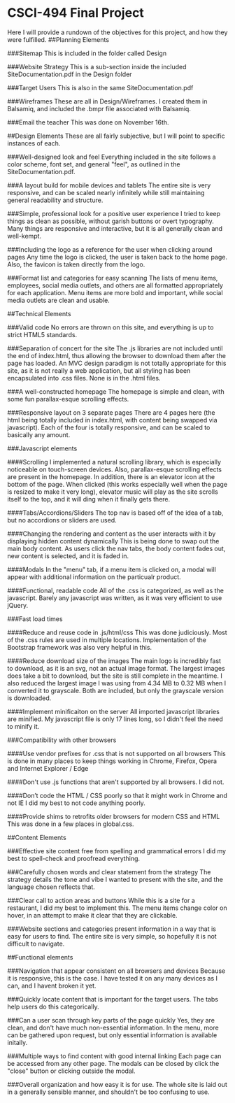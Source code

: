 # CSCI-494 Final Project
Here I will provide a rundown of the objectives for this project, and how they were fulfilled. 
##Planning Elements

###Sitemap
This is included in the folder called Design
	
###Website Strategy
This is a sub-section inside the included SiteDocumentation.pdf in the Design folder
	
###Target Users
This is also in the same SiteDocumentation.pdf
	
###Wireframes
These are all in Design/Wireframes. I created them in Balsamiq, and included the .bmpr file associated with Balsamiq.

###Email the teacher
This was done on November 16th.
	
##Design Elements
These are all fairly subjective, but I will point to specific instances of each.
	
###Well-designed look and feel
Everything included in the site follows a color scheme, font set, and general "feel", as outlined in the SiteDocumentation.pdf.
	
###A layout build for mobile devices and tablets
The entire site is very responsive, and can be scaled nearly infinitely while still maintaining general readability and structure.
	
###Simple, professional look for a positive user experience
I tried to keep things as clean as possible, without garish buttons or overt typography. Many things are responsive and interactive, but it is all generally clean and well-kempt.
	
###Including the logo as a reference for the user when clicking around pages
Any time the logo is clicked, the user is taken back to the home page. Also, the favicon is taken directly from the logo. 
	
###Format list and categories for easy scanning
The lists of menu items, employees, social media outlets, and others are all formatted appropriately for each application. Menu items are more bold and important, while social media outlets are clean and usable.
	
##Technical Elements
	
###Valid code
No errors are thrown on this site, and everything is up to strict HTML5 standards.

###Separation of concert for the site
The .js libraries are not included until the end of index.html, thus allowing the browser to download them after the page has loaded. 
An MVC design paradigm is not totally appropriate for this site, as it is not really a web application, but all styling has been encapsulated into .css files. None is in the .html files.

###A well-constructed homepage
The homepage is simple and clean, with some fun parallax-esque scrolling effects. 

###Responsive layout on 3 separate pages
There are 4 pages here (the html being totally included in index.html, with content being swapped via javascript). Each of the four is totally responsive, and can be scaled to basically any amount.

###Javascript elements

####Scrolling
I implemented a natural scrolling library, which is especially noticeable on touch-screen devices. Also, parallax-esque scrolling effects are present in the homepage. In addition, there is an elevator icon at the bottom of the page. When clicked (this works especially well when the page is resized to make it very long), elevator music will play as the site scrolls itself to the top, and it will ding when it finally gets there.

####Tabs/Accordions/Sliders
The top nav is based off of the idea of a tab, but no accordions or sliders are used. 

####Changing the rendering and content as the user interacts with it by displaying hidden content dynamically
This is being done to swap out the main body content. As users click the nav tabs, the body content fades out, new content is selected, and it is faded in.

####Modals
In the "menu" tab, if a menu item is clicked on, a modal will appear with additional information on the particualr product.
	
####Functional, readable code
All of the .css is categorized, as well as the javascript. Barely any javascript was written, as it was very efficient to use jQuery.

###Fast load times
	
####Reduce and reuse code in .js/html/css
This was done judiciously. Most of the .css rules are used in multiple locations. Implementation of the Bootstrap framework was also very helpful in this.

####Reduce download size of the images
The main logo is incredibly fast to download, as it is an svg, not an actual image format. The largest images does take a bit to download, but the site is still complete in the meantime.
I also reduced the largest image I was using from 4.34 MB to 0.32 MB when I converted it to grayscale. Both are included, but only the grayscale version is downloaded.

####Implement minificaiton on the server
All imported javascript libraries are minified. My javascript file is only 17 lines long, so I didn't feel the need to minify it.

###Compatibility with other browsers

####Use vendor prefixes for .css that is not supported on all browsers
This is done in many places to keep things working in Chrome, Firefox, Opera and Internet Explorer / Edge

####Don't use .js functions that aren't supported by all browsers.
I did not.

####Don’t code the HTML / CSS poorly so that it might work in Chrome and not IE
I did my best to not code anything poorly.

####Provide shims to retrofits older browsers for modern CSS and HTML
This was done in a few places in global.css.

##Content Elements
	
###Effective site content free from spelling and grammatical errors
I did my best to spell-check and proofread everything. 

###Carefully chosen words and clear statement from the strategy
The strategy details the tone and vibe I wanted to present with the site, and the language chosen reflects that.

###Clear call to action areas and buttons
While this is a site for a restaurant, I did my best to implement this. The menu items change color on hover, in an attempt to make it clear that they are clickable.

###Website sections and categories present information in a way that is easy for users to find.
The entire site is very simple, so hopefully it is not difficult to navigate.

##Functional elements

###Navigation that appear consistent on all browsers and devices
Because it is responsive, this is the case. I have tested it on any many devices as I can, and I havent broken it yet.

###Quickly locate content that is important for the target users.
The tabs help users do this categorically. 

###Can a user scan through key parts of the page quickly
Yes, they are clean, and don't have much non-essential information. In the menu, more can be gathered upon request, but only essential information is available initally.

###Multiple ways to find content with good internal linking
Each page can be accessed from any other page. The modals can be closed by click the "close" button or clicking outside the modal.

###Overall organization and how easy it is for use.
The whole site is laid out in a generally sensible manner, and shouldn't be too confusing to use.